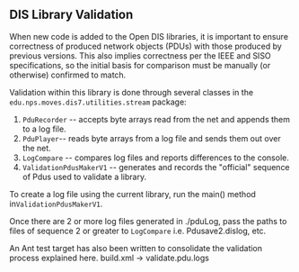 
<h2>DIS Library Validation</h2>
When new code is added to the Open DIS libraries, it is important to ensure correctness of produced network objects (PDUs) with those produced by previous versions.  This also implies correctness per the IEEE and SISO specifications, so the initial basis for comparison must be manually (or otherwise) confirmed to match.

Validation within this library is done through several classes in the `edu.nps.moves.dis7.utilities.stream` package:

1. `PduRecorder` -- accepts byte arrays read from the net and appends them to a log file.  
2. `PduPlayer`-- reads byte arrays from a log file and sends them out over the net.
3. `LogCompare` -- compares log files and reports differences to the console.
4. `ValidationPdusMakerV1` -- generates and records the "official" sequence of Pdus used to validate a library.

To create a log file using the current library, run the main() method in`ValidationPdusMakerV1`.

Once there are 2 or more log files generated in ./pduLog, pass the paths to files of sequence 2 or greater to `LogCompare` i.e. Pdusave2.dislog, etc.

An Ant test target has also been written to consolidate the validation process explained here.
build.xml -> validate.pdu.logs

